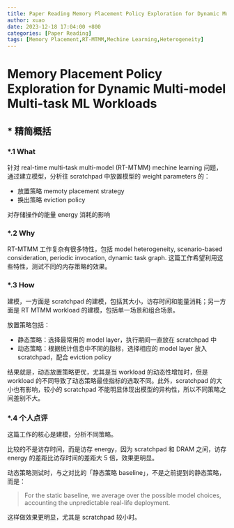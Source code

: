 ```yaml
---
title: Paper Reading Memory Placement Policy Exploration for Dynamic Multi-model Multi-task ML Workloads
author: xuao
date: 2023-12-18 17:04:00 +800
categories: [Paper Reading]
tags: [Memory Placement,RT-MTMM,Mechine Learning,Heterogeneity]
---
```


# Memory Placement Policy Exploration for Dynamic Multi-model Multi-task ML Workloads

## * 精简概括

### *.1 What

针对 real-time multi-task multi-model (RT-MTMM) mechine learning 问题，通过建立模型，分析往 scratchpad 中放置模型的 weight parameters 的：

+ 放置策略 memoty placement strategy
+ 换出策略 eviction policy

对存储操作的能量 energy 消耗的影响

### *.2 Why

RT-MTMM 工作复杂有很多特性，包括 model heterogeneity, scenario-based consideration, periodic invocation, dynamic task graph. 这篇工作希望利用这些特性，测试不同的内存策略的效果。

### *.3 How

建模，一方面是 scratchpad 的建模，包括其大小，访存时间和能量消耗；另一方面是 RT MTMM workload 的建模，包括单一场景和组合场景。

放置策略包括：

+ 静态策略：选择最常用的 model layer，执行期间一直放在 scratchpad 中
+ 动态策略：根据统计信息中不同的指标，选择相应的 model layer 放入 scratchpad，配合 eviction policy

结果就是，动态放置策略更优，尤其是当 workload 的动态性增加时，但是 workload 的不同导致了动态策略最佳指标的选取不同。此外，scratchpad 的大小也有影响，较小的 scratchpad 不能明显体现出模型的异构性，所以不同策略之间差别不大。

### *.4 个人点评

这篇工作的核心是建模，分析不同策略。

比较的不是访存时间，而是访存 energy，因为 scratchpad 和 DRAM 之间，访存 energy 的差距比访存时间的差距大 5 倍，效果更明显。

动态策略测试时，与之对比的「静态策略 baseline」，不是之前提到的静态策略，而是：

> For the static baseline, we average over the possible model choices, accounting the unpredictable real-life deployment.

这样做效果更明显，尤其是 scratchpad 较小时。
